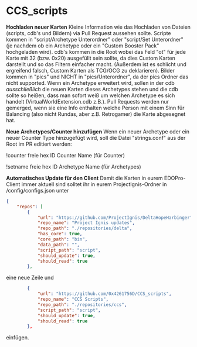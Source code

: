 # CCS_scripts

**Hochladen neuer Karten**
Kleine Information wie das Hochladen von Dateien (scripts, cdb's und Bildern) via Pull Request aussehen sollte.
Scripte kommen in "script/Archetype Unterordner" oder "script/Set Unterordner" (je nachdem ob ein Archetype oder ein "Custom Booster Pack" hochgeladen wird).
cdb's kommen in die Root wobei das Feld "ot" für jede Karte mit 32 (bzw. 0x20) ausgefüllt sein sollte, da dies Custom Karten darstellt und so das Filtern einfacher macht.
(Außerdem ist es schlicht und ergreifend falsch, Custom Karten als TCG/OCG zu deklarieren).
Bilder kommen in "pics" und NICHT in "pics/Unterordner", da der pics Ordner das nicht supported.
Wenn ein Archetype erweitert wird, sollen in der cdb *ausschließlich* die neuen Karten dieses Archetypes stehen und die cdb sollte so heißen, dass man sofort weiß um welchen Archetype es sich handelt (VirtualWorldExtension.cdb z.B.).
Pull Requests werden nur gemerged, wenn sie eine Info enthalten welche Person mit einem Sinn für Balancing (also nicht Rundas, aber z.B. Retrogamer) die Karte abgesegnet hat.

**Neue Archetypes/Counter hinzufügen**
Wenn ein neuer Archetype oder ein neuer Counter Type hinzugefügt wird, soll die Datei "strings.conf" aus der Root im PR editiert werden:

!counter freie hex ID Counter Name (für Counter)

!setname freie hex ID Archetype Name (für Archetypes)

**Automatisches Update für den Client**
Damit die Karten in eurem EDOPro-Client immer aktuell sind solltet ihr in eurem ProjectIgnis-Ordner in /config/configs.json unter

```json
{
    "repos": [
        {
            "url": "https://github.com/ProjectIgnis/DeltaHopeHarbinger",
            "repo_name": "Project Ignis updates",
            "repo_path": "./repositories/delta",
            "has_core": true,
            "core_path": "bin",
            "data_path": "",
            "script_path": "script",
            "should_update": true,
            "should_read": true
        },
```
eine neue Zeile und 
```json
        {
            "url": "https://github.com/0x4261756D/CCS_scripts",
            "repo_name": "CCS Scripts",
            "repo_path": "./repositories/ccs",
            "script_path": "script",
            "should_update": true,
            "should_read": true
        },
``` 
einfügen.
